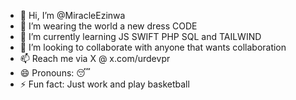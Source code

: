 - 👋 Hi, I’m @MiracleEzinwa
- 👀 I’m wearing the world a new dress CODE
- 🌱 I’m currently learning JS SWIFT PHP SQL and TAILWIND
- 💞️ I’m looking to collaborate with anyone that wants collaboration
- 📫 Reach me via X @ x.com/urdevpr
- 😄 Pronouns: 😴
- ⚡ Fun fact: Just work and play basketball

<!---
MiracleEzinwa/MiracleEzinwa is a ✨ special ✨ repository because its `README.md` (this file) appears on your GitHub profile.
You can click the Preview link to take a look at your changes.
--->
